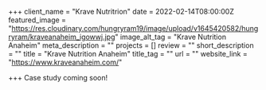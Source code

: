 +++
client_name = "Krave Nutritrion"
date = 2022-02-14T08:00:00Z
featured_image = "https://res.cloudinary.com/hungryram19/image/upload/v1645420582/hungryram/kraveanaheim_igowwj.jpg"
image_alt_tag = "Krave Nutrition Anaheim"
meta_description = ""
projects = []
review = ""
short_description = ""
title = "Krave Nutrition Anaheim"
title_tag = ""
url = ""
website_link = "https://www.kraveanaheim.com/"

+++
Case study coming soon!